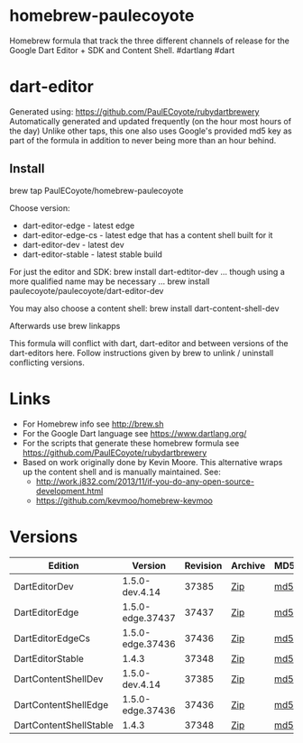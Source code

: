 homebrew-paulecoyote
====================

Homebrew formula that track the three different channels of release for the Google Dart Editor + SDK and Content Shell.  #dartlang #dart

dart-editor
===========

Generated using: https://github.com/PaulECoyote/rubydartbrewery
Automatically generated and updated frequently (on the hour most hours of the day)
Unlike other taps, this one also uses Google's provided md5 key as part of the formula in addition to never being more than an hour behind.

Install
-------
brew tap PaulECoyote/homebrew-paulecoyote

Choose version:
* dart-editor-edge - latest edge
* dart-editor-edge-cs - latest edge that has a content shell built for it
* dart-editor-dev - latest dev
* dart-editor-stable - latest stable build

For just the editor and SDK:
brew install dart-edtitor-dev
... though using a more qualified name may be necessary ...
brew install paulecoyote/paulecoyote/dart-editor-dev

You may also choose a content shell:
brew install dart-content-shell-dev

Afterwards use 
brew linkapps

This formula will conflict with dart, dart-editor and between versions of the dart-editors here.  Follow instructions given by brew to unlink / uninstall conflicting versions.

Links
=====
* For Homebrew info see http://brew.sh
* For the Google Dart language see https://www.dartlang.org/
* For the scripts that generate these homebrew formula see https://github.com/PaulECoyote/rubydartbrewery
* Based on work originally done by Kevin Moore. This alternative wraps up the content shell and is manually maintained.  See: 
    * http://work.j832.com/2013/11/if-you-do-any-open-source-development.html
    * https://github.com/kevmoo/homebrew-kevmoo

Versions
========
| Edition | Version | Revision | Archive | MD5 | Notes |
| ------- | ------- | -------- | ------- | --- | ----- |
| DartEditorDev | 1.5.0-dev.4.14 | 37385 | [Zip](http://storage.googleapis.com/dart-archive/channels/dev/release/37385/editor/darteditor-macos-x64.zip) | [md5](http://storage.googleapis.com/dart-archive/channels/dev/release/37385/editor/darteditor-macos-x64.zip.md5sum) | [Changes](http://storage.googleapis.com/dart-archive/channels/dev/release/latest/changelog.html) |
| DartEditorEdge | 1.5.0-edge.37437 | 37437 | [Zip](http://storage.googleapis.com/dart-archive/channels/be/raw/37437/editor/darteditor-macos-x64.zip) | [md5](http://storage.googleapis.com/dart-archive/channels/be/raw/37437/editor/darteditor-macos-x64.zip.md5sum) | - |
| DartEditorEdgeCs | 1.5.0-edge.37436 | 37436 | [Zip](http://storage.googleapis.com/dart-archive/channels/be/raw/37436/editor/darteditor-macos-x64.zip) | [md5](http://storage.googleapis.com/dart-archive/channels/be/raw/37436/editor/darteditor-macos-x64.zip.md5sum) | - |
| DartEditorStable | 1.4.3 | 37348 | [Zip](http://storage.googleapis.com/dart-archive/channels/stable/release/37348/editor/darteditor-macos-x64.zip) | [md5](http://storage.googleapis.com/dart-archive/channels/stable/release/37348/editor/darteditor-macos-x64.zip.md5sum) | [Changes](http://storage.googleapis.com/dart-archive/channels/stable/release/latest/changelog.html) |
| DartContentShellDev | 1.5.0-dev.4.14 | 37385 | [Zip](http://storage.googleapis.com/dart-archive/channels/dev/release/37385/dartium/content_shell-macos-ia32-release.zip) | [md5](http://storage.googleapis.com/dart-archive/channels/dev/release/37385/dartium/content_shell-macos-ia32-release.zip.md5sum) | - |
| DartContentShellEdge | 1.5.0-edge.37436 | 37436 | [Zip](http://storage.googleapis.com/dart-archive/channels/be/raw/37436/dartium/content_shell-macos-ia32-release.zip) | [md5](http://storage.googleapis.com/dart-archive/channels/be/raw/37436/dartium/content_shell-macos-ia32-release.zip.md5sum) | - |
| DartContentShellStable | 1.4.3 | 37348 | [Zip](http://storage.googleapis.com/dart-archive/channels/stable/release/37348/dartium/content_shell-macos-ia32-release.zip) | [md5](http://storage.googleapis.com/dart-archive/channels/stable/release/37348/dartium/content_shell-macos-ia32-release.zip.md5sum) | - |
